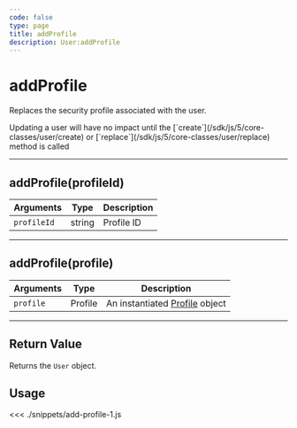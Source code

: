 ```yaml
---
code: false
type: page
title: addProfile
description: User:addProfile
---
```


# addProfile

Replaces the security profile associated with the user.

<div class="alert alert-info">
Updating a user will have no impact until the [`create`](/sdk/js/5/core-classes/user/create) or [`replace`](/sdk/js/5/core-classes/user/replace) method is called
</div>

---

## addProfile(profileId)

| Arguments   | Type   | Description |
| ----------- | ------ | ----------- |
| `profileId` | string | Profile ID  |

---

## addProfile(profile)

| Arguments | Type    | Description                                         |
| --------- | ------- | --------------------------------------------------- |
| `profile` | Profile | An instantiated [Profile](/sdk/js/5/core-classes/profile) object |

---

## Return Value

Returns the `User` object.

## Usage

<<< ./snippets/add-profile-1.js
